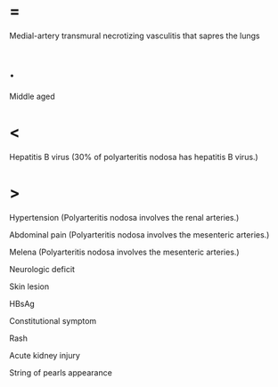 # =

Medial-artery transmural necrotizing vasculitis that sapres the lungs

# .

Middle aged

# <

Hepatitis B virus (30% of polyarteritis nodosa has hepatitis B virus.)

# >

Hypertension (Polyarteritis nodosa involves the renal arteries.)

Abdominal pain (Polyarteritis nodosa involves the mesenteric arteries.)

Melena (Polyarteritis nodosa involves the mesenteric arteries.)

Neurologic deficit

Skin lesion

HBsAg

Constitutional symptom

Rash

Acute kidney injury

String of pearls appearance
